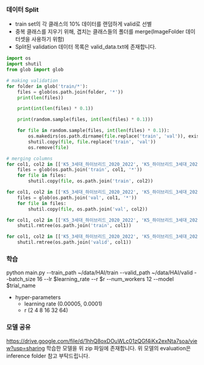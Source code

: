 ### 데이터 Split
- train set의 각 클래스의 10% 데이터를 랜덤하게 valid로 선별
- 중복 클래스를 지우기 위해, 겹치는 클래스들의 폴더를 merge(ImageFolder 데이터셋을 사용하기 위함)
- Split된 validation 데이터 목록은 valid_data.txt에 존재합니다.

```python
import os
import shutil
from glob import glob

# making validation
for folder in glob('train/*'):
    files = glob(os.path.join(folder, '*'))
    print(len(files))

    print(int(len(files) * 0.1))

    print(random.sample(files, int(len(files) * 0.1)))

    for file in random.sample(files, int(len(files) * 0.1)):
        os.makedirs(os.path.dirname(file.replace('train', 'val')), exist_ok=True)
        shutil.copy(file, file.replace('train', 'val'))
        os.remove(file)

# merging columns
for col1, col2 in [['K5_3세대_하이브리드_2020_2022', 'K5_하이브리드_3세대_2020_2023'], ['디_올뉴니로_2022_2025', '디_올_뉴_니로_2022_2025'], ['718_박스터_2017_2024', '박스터_718_2017_2024']]:
    files = glob(os.path.join('train', col1, '*'))
    for file in files:
        shutil.copy(file, os.path.join('train', col2))

for col1, col2 in [['K5_3세대_하이브리드_2020_2022', 'K5_하이브리드_3세대_2020_2023'], ['디_올뉴니로_2022_2025', '디_올_뉴_니로_2022_2025'], ['718_박스터_2017_2024', '박스터_718_2017_2024']]:
    files = glob(os.path.join('val', col1, '*'))
    for file in files:
        shutil.copy(file, os.path.join('val', col2))

for col1, col2 in [['K5_3세대_하이브리드_2020_2022', 'K5_하이브리드_3세대_2020_2023'], ['디_올뉴니로_2022_2025', '디_올_뉴_니로_2022_2025'], ['718_박스터_2017_2024', '박스터_718_2017_2024']]:
    shutil.rmtree(os.path.join('train', col1))

for col1, col2 in [['K5_3세대_하이브리드_2020_2022', 'K5_하이브리드_3세대_2020_2023'], ['디_올뉴니로_2022_2025', '디_올_뉴_니로_2022_2025'], ['718_박스터_2017_2024', '박스터_718_2017_2024']]:
    shutil.rmtree(os.path.join('valid', col1))
```

### 학습
python main.py --train_path ~/data/HAI/train --valid_path ~/data/HAI/valid --batch_size 16 --lr $learning_rate --r $r --num_workers 12 --model $trial_name
- hyper-parameters
  - learning rate (0.00005, 0.0001)
  - r (2 4 8 16 32 64)

### 모델 공유
https://drive.google.com/file/d/1hhQ8oxDOuWLc01zQGf4iKx2exNta7soa/view?usp=sharing
학습한 모델을 위 zip 파일에 존재합니다. 위 모델의 evaluation은 inference folder 참고 부탁드립니다.
